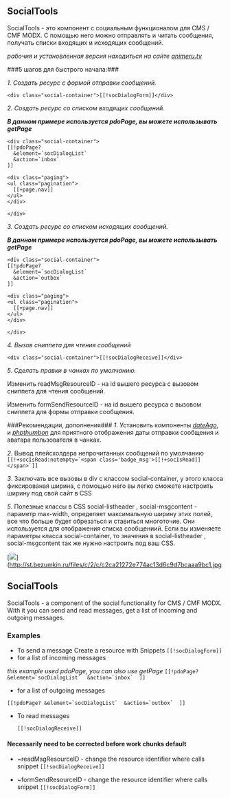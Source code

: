 ## SocialTools 
SocialTools -  это компонент с социальным функционалом для CMS / CMF MODX. С помощью него можно отправлять и читать сообщения, получать списки входящих и исходящих сообщений.

_рабочия и установленная версия находиться на сайте <a href='http://animeru.tv'>animeru.tv</a>_

###5 шагов для быстрого начала:###

*1. Создать ресурс с формой отправки сообщений.*

 ```
<div class="social-container">[[!socDialogForm]]</div>
```
*2. Создать ресурс со списком входящих сообщений.*

**_В данном примере используется pdoPage, вы можете использывать getPage_**

```
<div class="social-container">
[[!pdoPage?
  &element=`socDialogList`
  &action=`inbox`
]]

<div class="paging">
<ul class="pagination">
  [[+page.nav]]
</ul>
</div>

</div>

```

*3. Создать ресурс со списком исходящих сообщений.*


**_В данном примере используется pdoPage, вы можете использывать getPage_**

```
<div class="social-container">
[[!pdoPage?
  &element=`socDialogList`
  &action=`outbox`
]]

<div class="paging">
<ul class="pagination">
  [[+page.nav]]
</ul>
</div>

</div>

```

*4. Вызов сниппета для чтения сообщений*

```
<div class="social-container">[[!socDialogReceive]]</div>
```

*5. Сделать правки в чанках по умолчанию.*

Изменить readMsgResourceID - на id вышего ресурса с вызовом сниппета для чтения сообщений.

Изменить formSendResourceID - на id вышего ресурса с вызовом сниппета для формы отправки сообщения.

###Рекомендации, дополнения###
*1*. Установить компоненты _<a href='http://store.simpledream.ru/packages/utilities/dateago.html'>dateAgo</a>_, и _<a href='http://modx.com/extras/package/phpthumbon'>phpthumbon</a>_ для приятного отображения даты отправки сообщения и аватара пользователя в чанках.





*2*. Вывод плейсхолдера непрочитанных сообщений по умолчанию ``` [[!+socIsRead:notempty=`<span class='badge_msg'>[[!+socIsRead]]</span>`]] ``` 

*3*. Заключать все вызовы в div с классом social-container, у этого класса фиксированая ширина, с помощью него вы легко сможете настроить ширину под свой сайт в CSS

*5*. Полезные классы в CSS social-listheader , social-msgcontent - параметр max-width, определяет максимальную ширину этих полей, все что больше будет обрезаться и ставиться многоточие.
Они используется для отображения списка сообщениий. Если вы изменяете параметры класса social-container, то значения в social-listheader , social-msgcontent так же нужно настроить под ваш CSS.

[![](http://st.bezumkin.ru/files/c/2/c/c2ca21272e774ac13d6c9d7bcaaa9bc1s.jpg)](http://st.bezumkin.ru/files/c/2/c/c2ca21272e774ac13d6c9d7bcaaa9bc1.jpg

## SocialTools 
SocialTools - a component of the social functionality for CMS / CMF MODX. With it you can send and read messages, get a list of incoming and outgoing messages.

### Examples
* To send a message
Create a resource with Snippets ``[[!socDialogForm]]``
* for a list of incoming messages 
 
 *this example used pdoPage, you can also use getPage*
 ``[[!pdoPage?
  &element=`socDialogList` 
  &action=`inbox` 
]]
``
* for a list of outgoing messages

 ``[[!pdoPage?
  &element=`socDialogList` 
  &action=`outbox` 
]]
``
* To read messages

  `` [[!socDialogReceive]] `` 


#### Necessarily need to be corrected before work chunks default
* ~readMsgResourceID - change the resource identifier where calls snippet `` [[!socDialogReceive]] ``

* ~formSendResourceID - change the resource identifier where calls snippet `` [[!socDialogForm]] ``


